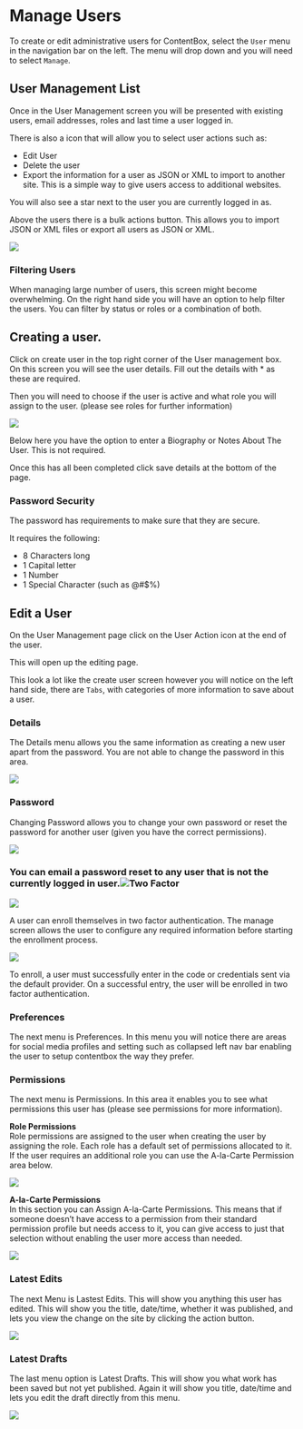 # Manage Users

To create or edit administrative users for ContentBox, select the `User` menu in the navigation bar on the left. The menu will drop down and you will need to select `Manage`.

## User Management List

Once in the User Management screen you will be presented with existing users, email addresses, roles and last time a user logged in.

There is also a icon that will allow you to select user actions such as:

* Edit User
* Delete the user 
* Export the information for a user as JSON or XML to import to another site. This is a simple way to give users access to additional websites. 

You will also see a star next to the user you are currently logged in as.

Above the users there is a bulk actions button. This allows you to import JSON or XML files or export all users as JSON or XML.

![](/assets/Screenshot1.png)

### Filtering Users

When managing large number of users, this screen might become overwhelming. On the right hand side you will have an option to help filter the users. You can filter by status or roles or a combination of both.

## Creating a user.

Click on create user in the top right corner of the User management box.  
On this screen you will see the user details.  Fill out the details with \* as these are required.

Then you will need to choose if the user is active and what role you will assign to the user. \(please see roles for further information\)

![](/assets/Screenshot2.png)

Below here you have the option to enter a Biography or Notes About The User. This is not required.

Once this has all been completed click save details at the bottom of the page.

### Password Security

The password has requirements to make sure that they are secure.

It requires the following:

* 8 Characters long
* 1 Capital letter
* 1 Number
* 1 Special Character \(such as @\#$%\)

## Edit a User

On the User Management page click on the User Action icon at the end of the user.

This will open up the editing page.

This look a lot like the create user screen however you will notice on the left hand side, there are `Tabs`, with categories of more information to save about a user.

### Details

The Details menu allows you the same information as creating a new user apart from the password. You are not able to change the password in this area.

![](/assets/edit_user_details.png)

### Password

Changing Password allows you to change your own password or reset the password for another user \(given you have the correct permissions\).

![](/assets/change_password.png)

### You can email a password reset to any user that is not the currently logged in user.![](/assets/reset_password.png)Two Factor

![](/assets/two_factor_enroll.png)

A user can enroll themselves in two factor authentication.  The manage screen allows the user to configure any required information before starting the enrollment process.

![](/assets/enrollment_screen.png)

To enroll, a user must successfully enter in the code or credentials sent via the default provider.  On a successful entry, the user will be enrolled in two factor authentication.

### Preferences

The next menu is Preferences. In this menu you will notice there are areas for social media profiles and setting such as collapsed left nav bar enabling the user to setup contentbox the way they prefer.

### Permissions

The next menu is Permissions. In this area it enables you to see what permissions this user has \(please see permissions for more information\).

**Role Permissions**  
Role permissions are assigned to the user  when creating the user by assigning the role. Each role has a default set of permissions allocated to it. If the user requires an additional role you can use the A-la-Carte Permission area below.

![](/assets/screenshot5.png)

**A-la-Carte Permissions**  
In this section you can Assign A-la-Carte Permissions. This means that if someone doesn’t have access to a permission from their standard permission profile but needs access to it, you can give access to just that selection without enabling the user more access than needed.

![](/assets/Screenshot6.png)

### Latest Edits

The next Menu is Lastest Edits. This will show you anything this user has edited. This will show you the title, date/time, whether it was published, and lets you view the change on the site by clicking the action button.

![](/assets/Screenshot7.png)

### Latest Drafts

The last menu option is Latest Drafts. This will show you what work has been saved but not yet published. Again it will show you title, date/time and lets you edit the draft directly from this menu.

![](/assets/Screenshot8.png)

